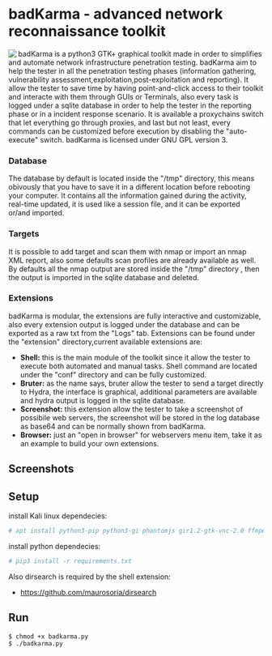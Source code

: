 # badKarma - advanced network reconnaissance toolkit #

<img align="left" src="https://github.com/r3vn/badKarma/blob/master/assets/images/icon.png?raw=true">

badKarma is a python3 GTK+ graphical toolkit made in order to simplifies and automate network infrastructure penetration testing.
badKarma aim to help the tester in all the penetration testing phases (information gathering, vulnerability assessment,exploitation,post-exploitation and reporting). It allow the tester to save time by having point-and-click access to their toolkit and interacte with them through GUIs or Terminals, also every task is logged under a sqlite database in order to help the tester in the reporting phase or in a incident response scenario. 
It is available a proxychains switch that let everything go through proxies, and last but not least, every commands can be customized before execution by disabling the "auto-execute" switch.
badKarma is licensed under GNU GPL version 3.

### Database ###
The database by default is located inside the "/tmp" directory, this means obivously that you have to save it in a different location before rebooting your computer. 
It contains all the information gained during the activity, real-time updated, it is used like a session file, and it can be exported or/and imported.

### Targets ###
It is possible to add target and scan them with nmap or import an nmap XML report, also some defaults scan profiles are already available as well. 
By defaults all the nmap output are stored inside the "/tmp" directory , then the output is imported in the sqlite database and deleted.

### Extensions ###
badKarma is modular, the extensions are fully interactive and customizable, also every extension output is logged under the database and can be exported as a raw txt from the "Logs" tab. 
Extensions can be found under the "extension" directory,current available extensions are: 
 - __Shell:__ this is the main module of the toolkit since it allow the tester to execute both automated and manual tasks. Shell command are located under the "conf" directory and can be fully customized.
 - __Bruter:__ as the name says, bruter allow the tester to send a target directly to Hydra, the interface is graphical, additional parameters are available and hydra output is logged in the sqlite database.
 - __Screenshot:__ this extension allow the tester to take a screenshot of possibile web servers, the screenshot will be stored in the log database as base64 and can be normally shown from badKarma.
 - __Browser:__ just an "open in browser" for webservers menu item, take it as an example to build your own extensions.

## Screenshots ##



## Setup ##
install Kali linux dependecies:
```bash
# apt install python3-pip python3-gi phantomjs gir1.2-gtk-vnc-2.0 ffmpeg `
```
install python dependecies:
```bash
# pip3 install -r requirements.txt
```

Also dirsearch is required by the shell extension:
 - https://github.com/maurosoria/dirsearch

## Run ##
```bash
$ chmod +x badkarma.py
$ ./badkarma.py
```